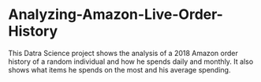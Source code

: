 # Analyzing-Amazon-Live-Order-History
This Datra Science project shows the analysis of a 2018 Amazon order history of a random individual and how he spends daily and monthly. It also shows what items he spends on the most and his average spending.
